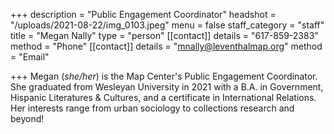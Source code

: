 
+++
description = "Public Engagement Coordinator"
headshot = "/uploads/2021-08-22/img\_0103.jpeg"
menu = false
staff\_category = "staff"
title = "Megan Nally"
type = "person"
\[\[contact]]
details = "617-859-2383"
method = "Phone"
\[\[contact]]
details = "mnally@leventhalmap.org"
method = "Email"

+++
Megan (*she/her*) is the Map Center's Public Engagement Coordinator. She graduated from Wesleyan University in 2021 with a B.A. in Government, Hispanic Literatures & Cultures, and a certificate in International Relations. Her interests range from urban sociology to collections research and beyond!
